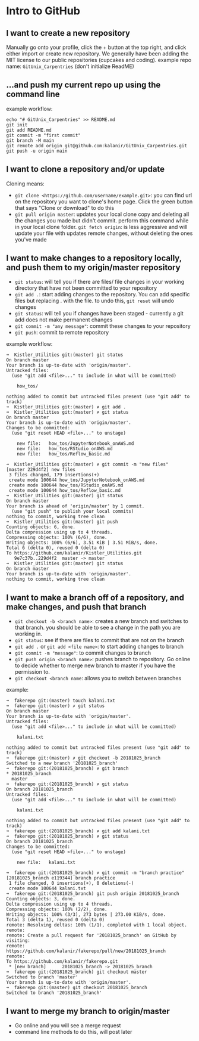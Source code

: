# Intro to GitHub

## I want to create a new repository
Manually go onto your profile, click the + button at the top right, and click either import or create new repository. We generally have been adding the MIT license to our public repositories (cupcakes and coding).
example repo name: `GitUnix_Carpentries` (don't initialize ReadME)

## …and push my current repo up using the command line
example workflow:
```
echo "# GitUnix_Carpentries" >> README.md
git init
git add README.md
git commit -m "first commit"
git branch -M main
git remote add origin git@github.com:kalanir/GitUnix_Carpentries.git
git push -u origin main
```

## I want to clone a repository and/or update
Cloning means:
- `git clone <https://github.com/username/example.git>`: you can find url on the repository you want to clone's home page. Click the green button that says "Clone or download" to do this
- `git pull origin master`: updates your local clone copy and deleting all the changes you made but didn't commit. perform this command while in your local clone folder. `git fetch origin`: is less aggressive and will update your file with updates remote changes, without deleting the ones you've made

## I want to make changes to a repository locally, and push them to my origin/master repository

- `git status`: will tell you if there are files/ file changes in your working directory that have not been committed to your repository
- `git add .`: start adding changes to the repository. You can add specific files but replacing . with the file. to undo this, `git reset` will undo changes
- `git status`: will tell you if changes have been staged - currently a git add does not make permanent changes
- `git commit -m "any message"`: commit these changes to your repository
- `git push`: commit to remote repository

example workflow:
```
➜  Kistler_Utilities git:(master) git status
On branch master
Your branch is up-to-date with 'origin/master'.
Untracked files:
  (use "git add <file>..." to include in what will be committed)

	how_tos/

nothing added to commit but untracked files present (use "git add" to track)
➜  Kistler_Utilities git:(master) ✗ git add .
➜  Kistler_Utilities git:(master) ✗ git status
On branch master
Your branch is up-to-date with 'origin/master'.
Changes to be committed:
  (use "git reset HEAD <file>..." to unstage)

	new file:   how_tos/JupyterNotebook_onAWS.md
	new file:   how_tos/RStudio_onAWS.md
	new file:   how_tos/Reflow_basic.md

➜  Kistler_Utilities git:(master) ✗ git commit -m "new files"
[master 229d4f2] new files
 3 files changed, 179 insertions(+)
 create mode 100644 how_tos/JupyterNotebook_onAWS.md
 create mode 100644 how_tos/RStudio_onAWS.md
 create mode 100644 how_tos/Reflow_basic.md
➜  Kistler_Utilities git:(master) git status
On branch master
Your branch is ahead of 'origin/master' by 1 commit.
  (use "git push" to publish your local commits)
nothing to commit, working tree clean
➜  Kistler_Utilities git:(master) git push
Counting objects: 6, done.
Delta compression using up to 4 threads.
Compressing objects: 100% (6/6), done.
Writing objects: 100% (6/6), 3.51 KiB | 3.51 MiB/s, done.
Total 6 (delta 0), reused 0 (delta 0)
To https://github.com/kalanir/Kistler_Utilities.git
   9e7c37b..229d4f2  master -> master
➜  Kistler_Utilities git:(master) git status
On branch master
Your branch is up-to-date with 'origin/master'.
nothing to commit, working tree clean

```


## I want to make a branch off of a repository, and make changes, and push that branch
- `git checkout -b <branch name>`: creates a new branch and switches to that branch. you should be able to see a change in the path you are working in.
- `git status`: see if there are files to commit that are not on the branch
- `git add .` or `git add <file name>`: to start adding changes to branch
- `git commit -m "message"`: to commit changes to branch
- `git push origin <branch name>`: pushes branch to repository. Go online to decide whether to merge new branch to master if you have the permission to.
- `git checkout <branch name`: allows you to switch between branches

example:
```
➜  fakerepo git:(master) touch kalani.txt
➜  fakerepo git:(master) ✗ git status
On branch master
Your branch is up-to-date with 'origin/master'.
Untracked files:
  (use "git add <file>..." to include in what will be committed)

	kalani.txt

nothing added to commit but untracked files present (use "git add" to track)
➜  fakerepo git:(master) ✗ git checkout -b 20181025_branch
Switched to a new branch '20181025_branch'
➜  fakerepo git:(20181025_branch) ✗ git branch
* 20181025_branch
  master
➜  fakerepo git:(20181025_branch) ✗ git status
On branch 20181025_branch
Untracked files:
  (use "git add <file>..." to include in what will be committed)

	kalani.txt

nothing added to commit but untracked files present (use "git add" to track)
➜  fakerepo git:(20181025_branch) ✗ git add kalani.txt
➜  fakerepo git:(20181025_branch) ✗ git status
On branch 20181025_branch
Changes to be committed:
  (use "git reset HEAD <file>..." to unstage)

	new file:   kalani.txt

➜  fakerepo git:(20181025_branch) ✗ git commit -m "branch practice"
[20181025_branch e119344] branch practice
 1 file changed, 0 insertions(+), 0 deletions(-)
 create mode 100644 kalani.txt
➜  fakerepo git:(20181025_branch) git push origin 20181025_branch
Counting objects: 3, done.
Delta compression using up to 4 threads.
Compressing objects: 100% (2/2), done.
Writing objects: 100% (3/3), 273 bytes | 273.00 KiB/s, done.
Total 3 (delta 1), reused 0 (delta 0)
remote: Resolving deltas: 100% (1/1), completed with 1 local object.
remote:
remote: Create a pull request for '20181025_branch' on GitHub by visiting:
remote:      https://github.com/kalanir/fakerepo/pull/new/20181025_branch
remote:
To https://github.com/kalanir/fakerepo.git
 * [new branch]      20181025_branch -> 20181025_branch
➜  fakerepo git:(20181025_branch) git checkout master
Switched to branch 'master'
Your branch is up-to-date with 'origin/master'.
➜  fakerepo git:(master) git checkout 20181025_branch
Switched to branch '20181025_branch'
```
## I want to merge my branch to origin/master
- Go online and you will see a merge request
- command line methods to do this, will post later
